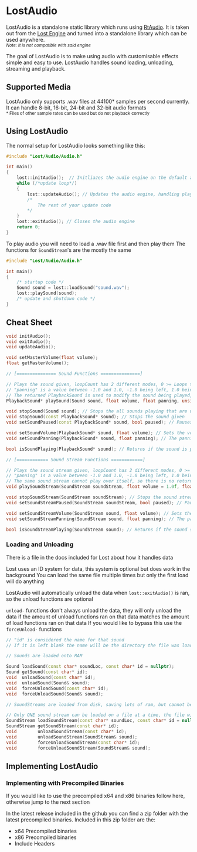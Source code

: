 # LostAudio

LostAudio is a standalone static library which runs using [RtAudio](https://github.com/thestk/rtaudio).
It is taken out from the [Lost Engine](https://github.com/Vertexia57/Lost) and turned into a standalone library which can be used anywhere.  
<sup>*Note: it is not compatible with said engine*</sup>

The goal of LostAudio is to make using audio with customisable effects simple and easy to use.
LostAudio handles sound loading, unloading, streaming and playback.

## Supported Media

LostAudio only supports .wav files at 44100\* samples per second currently.
It can handle 8-bit, 16-bit, 24-bit and 32-bit audio formats  
<sup>* Files of other sample rates can be used but do not playback correctly</sup>

## Using LostAudio

The normal setup for LostAudio looks something like this:

```cpp
#include "Lost/Audio/Audio.h"

int main()
{
    lost::initAudio();  // Initliazes the audio engine on the default audio device
    while (/*update loop*/)
    {
        lost::updateAudio(); // Updates the audio engine, handling playback times and sound changes
        /*
            The rest of your update code
        */
    }
    lost::exitAudio(); // Closes the audio engine
    return 0;
}
```

To play audio you will need to load a .wav file first and then play them
The functions for `SoundStream`'s are the mostly the same

```cpp
#include "Lost/Audio/Audio.h"

int main()
{
    /* startup code */
    Sound sound = lost::loadSound("sound.wav");
    lost::playSound(sound);
    /* update and shutdown code */
}
```

## Cheat Sheet

```cpp
void initAudio();
void exitAudio();
void updateAudio();

void setMasterVolume(float volume);
float getMasterVolume();

// [=============== Sound Functions ===============]

// Plays the sound given, loopCount has 2 different modes, 0 >= Loops that many times, -1 / UINT_MAX = Loops forever
// "panning" is a value between -1.0 and 1.0, -1.0 being left, 1.0 being right, 0.0 being center
// The returned PlaybackSound is used to modify the sound being played, you do not need to run delete on it
PlaybackSound* playSound(Sound sound, float volume, float panning, unsigned int loopCount = 0);

void stopSound(Sound sound); // Stops the all sounds playing that are using this sound, use the PlaybackSound return to manage individual ones
void stopSound(const PlaybackSound* sound); // Stops the sound given
void setSoundPaused(const PlaybackSound* sound, bool paused); // Pauses/Unpauses the sound given, (NOT IMPLEMENTED)

void setSoundVolume(PlaybackSound* sound, float volume); // Sets the volume of the sound given
void setSoundPanning(PlaybackSound* sound, float panning); // The panning of the sound -1.0 is left ear, 1.0 is right ear, 0.0 is center

bool isSoundPlaying(PlaybackSound* sound); // Returns if the sound is playing

// [============ Sound Stream Functions ============]

// Plays the sound stream given, loopCount has 2 different modes, 0 >= Loops that many times, -1 / UINT_MAX = Loops forever
// "panning" is a value between -1.0 and 1.0, -1.0 being left, 1.0 being right, 0.0 being center
// The same sound stream cannot play over itself, so there is no return for this function
void playSoundStream(SoundStream soundStream, float volume = 1.0f, float panning = 0.0f, unsigned int loopCount = 0);

void stopSoundStream(SoundStream soundStream); // Stops the sound stream given
void setSoundStreamPaused(SoundStream soundStream, bool paused); // Pauses/Unpauses the sound stream given, (NOT IMPLEMENTED)

void setSoundStreamVolume(SoundStream sound, float volume); // Sets the volume of the sound given
void setSoundStreamPanning(SoundStream sound, float panning); // The panning of the sound stream -1.0f is left ear, 1.0f is right ear, 0.0f is center

bool isSoundStreamPlaying(SoundStream sound); // Returns if the sound stream is playing
```

### Loading and Unloading

There is a file in the docs included for Lost about how it handles data

Lost uses an ID system for data, this system is optional but does work in the background
You can load the same file multiple times but only the first load will do anything

LostAudio will automatically unload the data when `lost::exitAudio()` is ran, so the unload functions are optional

`unload-` functions don't always unload the data, they will only unload the data if the
amount of unload functions ran on that data matches the amount of load functions ran on that data
If you would like to bypass this use the `forceUnload-` functions

```cpp
// "id" is considered the name for that sound
// If it is left blank the name will be the directory the file was loaded from

// Sounds are loaded onto RAM

Sound loadSound(const char* soundLoc, const char* id = nullptr);
Sound getSound(const char* id);
void  unloadSound(const char* id);
void  unloadSound(Sound& sound);
void  forceUnloadSound(const char* id);
void  forceUnloadSound(Sound& sound);

// SoundStreams are loaded from disk, saving lots of ram, but cannot be played over themselves

// Only ONE sound stream can be loaded on a file at a time, the file will be considered "busy" after the first load
SoundStream loadSoundStream(const char* soundLoc, const char* id = nullptr);
SoundStream getSoundStream(const char* id);
void        unloadSoundStream(const char* id);
void        unloadSoundStream(SoundStream& sound);
void        forceUnloadSoundStream(const char* id);
void        forceUnloadSoundStream(SoundStream& sound);
```

## Implementing LostAudio

### Implementing with Precompiled Binaries

If you would like to use the precompiled x64 and x86 binaries follow here, otherwise jump to the next section

In the latest release included in the github you can find a zip folder with the latest precompiled binaries. Included in this zip folder are the:

- x64 Precompiled binaries
- x86 Precompiled binaries
- Include Headers


